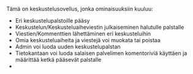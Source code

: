 Tämä on keskustelusovellus, jonka ominaisuuksiin kuuluu:

- Eri keskustelupalstoille pääsy
- Keskustelun/Keskusteluaiheviestin julkaiseminen halutulle palstalle
- Viestien/Kommenttien lähettäminen eri keskusteluihin
- Omia keskusteluaiheita ja viestejä voi muokata tai poistaa
- Admin voi luoda uuden keskustelupalstan
- Tietokantaan voi luoda salaisen palvelimen komentoriviä käyttäen ja määrittää ketkä pääsevät palstalle
- 
